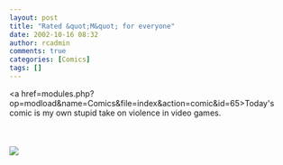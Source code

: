 ```yaml
---
layout: post
title: "Rated &quot;M&quot; for everyone"
date: 2002-10-16 08:32
author: rcadmin
comments: true
categories: [Comics]
tags: []
---
```

<a href=modules.php?op=modload&name=Comics&file=index&action=comic&id=65>Today's comic</a> is my own stupid take on violence in video games. 
<br />
<br />
<br /><br /><!--more--><img src='http://dl.bitsmack.com/comics/20021016.gif'   />
